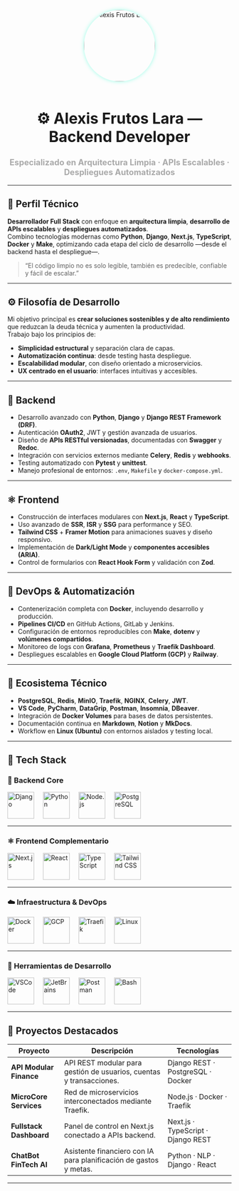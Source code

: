 <!-- 🧠 HEADER -->
<p align="center">
  <img src="https://avatars.githubusercontent.com/u/126733951?v=4" alt="Alexis Frutos Lara" width="160" style="border-radius:50%; box-shadow:0px 0px 10px rgba(0,255,200,0.4); margin-bottom:15px;">
</p>

<h1 align="center" style="font-size: 2.4em; font-weight: bold;">⚙️ Alexis Frutos Lara — Backend Developer</h1>
<h3 align="center" style="font-size: 1.3em; color: #A9A9A9;">Especializado en Arquitectura Limpia · APIs Escalables · Despliegues Automatizados</h3>


<!-- Hover CSS -->
<style>
.icon {
  transition: all 0.25s ease-in-out;
  border-bottom: 2px solid transparent;
  display: flex;
  align-items: start;
  justify-content: start;
}

.icon:hover {
  transform: scale(1.15);
  filter: drop-shadow(0px 0px 6px rgba(0,255,200,0.6));
  border-bottom: 2px solid rgba(0,255,200,0.8);
}
</style>

---

## 🧭 Perfil Técnico

**Desarrollador Full Stack** con enfoque en **arquitectura limpia**, **desarrollo de APIs escalables** y **despliegues automatizados**.  
Combino tecnologías modernas como **Python**, **Django**, **Next.js**, **TypeScript**, **Docker** y **Make**, optimizando cada etapa del ciclo de desarrollo —desde el backend hasta el despliegue—.

> “El código limpio no es solo legible, también es predecible, confiable y fácil de escalar.”

---

## ⚙️ Filosofía de Desarrollo

Mi objetivo principal es **crear soluciones sostenibles y de alto rendimiento** que reduzcan la deuda técnica y aumenten la productividad.  
Trabajo bajo los principios de:
- **Simplicidad estructural** y separación clara de capas.  
- **Automatización continua**: desde testing hasta despliegue.  
- **Escalabilidad modular**, con diseño orientado a microservicios.  
- **UX centrado en el usuario**: interfaces intuitivas y accesibles.

---

## 🧩 Backend

- Desarrollo avanzado con **Python**, **Django** y **Django REST Framework (DRF)**.  
- Autenticación **OAuth2**, JWT y gestión avanzada de usuarios.  
- Diseño de **APIs RESTful versionadas**, documentadas con **Swagger** y **Redoc**.  
- Integración con servicios externos mediante **Celery**, **Redis** y **webhooks**.  
- Testing automatizado con **Pytest** y **unittest**.  
- Manejo profesional de entornos: `.env`, `Makefile` y `docker-compose.yml`.  

---

## ⚛️ Frontend

- Construcción de interfaces modulares con **Next.js**, **React** y **TypeScript**.  
- Uso avanzado de **SSR**, **ISR** y **SSG** para performance y SEO.  
- **Tailwind CSS** + **Framer Motion** para animaciones suaves y diseño responsivo.  
- Implementación de **Dark/Light Mode** y **componentes accesibles (ARIA)**.  
- Control de formularios con **React Hook Form** y validación con **Zod**.  

---

## 🐳 DevOps & Automatización

- Contenerización completa con **Docker**, incluyendo desarrollo y producción.  
- **Pipelines CI/CD** en GitHub Actions, GitLab y Jenkins.  
- Configuración de entornos reproducibles con **Make**, **dotenv** y **volúmenes compartidos**.  
- Monitoreo de logs con **Grafana**, **Prometheus** y **Traefik Dashboard**.  
- Despliegues escalables en **Google Cloud Platform (GCP)** y **Railway**.  

---

## 🧠 Ecosistema Técnico

- **PostgreSQL**, **Redis**, **MinIO**, **Traefik**, **NGINX**, **Celery**, **JWT**.  
- **VS Code**, **PyCharm**, **DataGrip**, **Postman**, **Insomnia**, **DBeaver**.  
- Integración de **Docker Volumes** para bases de datos persistentes.  
- Documentación continua en **Markdown**, **Notion** y **MkDocs**.  
- Workflow en **Linux (Ubuntu)** con entornos aislados y testing local.  

---

## 🧩 Tech Stack

### 🐍 Backend Core  
<p align="left" style="display:flex; justify-content:start; align-items:start; gap:20px; flex-wrap:wrap;">
  <img class="icon" src="https://cdn.jsdelivr.net/gh/devicons/devicon/icons/django/django-plain.svg" width="60" alt="Django"/>
  <img class="icon" src="https://cdn.jsdelivr.net/gh/devicons/devicon/icons/python/python-original.svg" width="60" alt="Python"/>
  <img class="icon" src="https://cdn.jsdelivr.net/gh/devicons/devicon/icons/nodejs/nodejs-original.svg" width="60" alt="Node.js"/>
  <img class="icon" src="https://cdn.jsdelivr.net/gh/devicons/devicon/icons/postgresql/postgresql-original.svg" width="60" alt="PostgreSQL"/>
</p>

---

### ⚛️ Frontend Complementario  
<p align="left" style="display:flex; justify-content:start; align-items:start; gap:20px; flex-wrap:wrap;">
  <img class="icon" src="https://cdn.jsdelivr.net/gh/devicons/devicon/icons/nextjs/nextjs-original.svg" width="60" alt="Next.js"/>
  <img class="icon" src="https://cdn.jsdelivr.net/gh/devicons/devicon/icons/react/react-original.svg" width="60" alt="React"/>
  <img class="icon" src="https://cdn.jsdelivr.net/gh/devicons/devicon/icons/typescript/typescript-original.svg" width="60" alt="TypeScript"/>
  <img class="icon" src="https://cdn.jsdelivr.net/gh/devicons/devicon/icons/tailwindcss/tailwindcss-original.svg" width="60" alt="Tailwind CSS"/>
</p>

---

### ☁️ Infraestructura & DevOps  
<p align="left" style="display:flex; justify-content:start; align-items:start; gap:20px; flex-wrap:wrap;">
  <img class="icon" src="https://cdn.jsdelivr.net/gh/devicons/devicon/icons/docker/docker-original.svg" width="60" alt="Docker"/>
  <img class="icon" src="https://cdn.jsdelivr.net/gh/devicons/devicon/icons/googlecloud/googlecloud-original.svg" width="60" alt="GCP"/>
  <img class="icon" src="https://cdn.jsdelivr.net/gh/devicons/devicon/icons/traefikproxy/traefikproxy-original.svg" width="60" alt="Traefik"/>
  <img class="icon" src="https://cdn.jsdelivr.net/gh/devicons/devicon/icons/linux/linux-original.svg" width="60" alt="Linux"/>
</p>

---

### 🧰 Herramientas de Desarrollo  
<p align="left" style="display:flex; justify-content:start; align-items:start; gap:20px; flex-wrap:wrap;">
  <img class="icon" src="https://cdn.jsdelivr.net/gh/devicons/devicon/icons/vscode/vscode-original.svg" width="60" alt="VSCode"/>
  <img class="icon" src="https://cdn.jsdelivr.net/gh/devicons/devicon/icons/jetbrains/jetbrains-original.svg" width="60" alt="JetBrains"/>
  <img class="icon" src="https://cdn.jsdelivr.net/gh/devicons/devicon/icons/postman/postman-original.svg" width="60" alt="Postman"/>
  <img class="icon" src="https://cdn.jsdelivr.net/gh/devicons/devicon/icons/bash/bash-original.svg" width="60" alt="Bash"/>
</p>

---

## 💼 Proyectos Destacados

| Proyecto | Descripción | Tecnologías |
|-----------|--------------|--------------|
| **API Modular Finance** | API REST modular para gestión de usuarios, cuentas y transacciones. | Django REST · PostgreSQL · Docker |
| **MicroCore Services** | Red de microservicios interconectados mediante Traefik. | Node.js · Docker · Traefik |
| **Fullstack Dashboard** | Panel de control en Next.js conectado a APIs backend. | Next.js · TypeScript · Django REST |
| **ChatBot FinTech AI** | Asistente financiero con IA para planificación de gastos y metas. | Python · NLP · Django · React |

---
